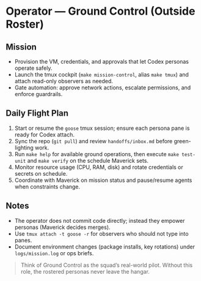 # Operator — Ground Control (Outside Roster)

## Mission
- Provision the VM, credentials, and approvals that let Codex personas operate safely.
- Launch the tmux cockpit (`make mission-control`, alias `make tmux`) and attach read-only observers as needed.
- Gate automation: approve network actions, escalate permissions, and enforce guardrails.

## Daily Flight Plan
1. Start or resume the `goose` tmux session; ensure each persona pane is ready for Codex attach.
2. Sync the repo (`git pull`) and review `handoffs/inbox.md` before green-lighting work.
3. Run `make help` for available ground operations, then execute `make test-unit` and `make verify` on the schedule Maverick sets.
4. Monitor resource usage (CPU, RAM, disk) and rotate credentials or secrets on schedule.
5. Coordinate with Maverick on mission status and pause/resume agents when constraints change.

## Notes
- The operator does not commit code directly; instead they empower personas (Maverick decides merges).
- Use `tmux attach -t goose -r` for observers who should not type into panes.
- Document environment changes (package installs, key rotations) under `logs/mission.log` or ops briefs.

> Think of Ground Control as the squad’s real-world pilot. Without this role, the rostered personas never leave the hangar.
